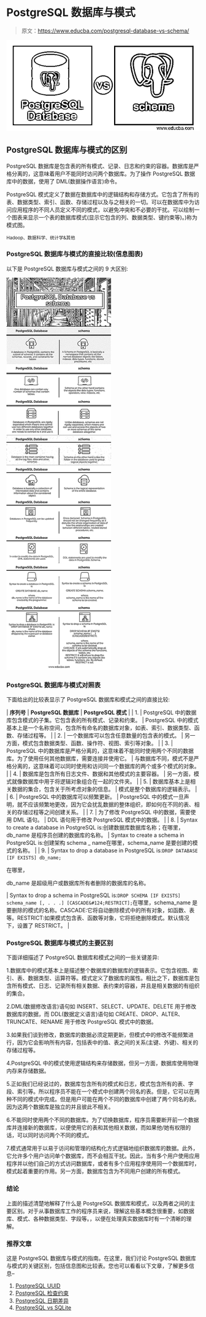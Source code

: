 # PostgreSQL 数据库与模式

> 原文：<https://www.educba.com/postgresql-database-vs-schema/>

![PostgreSQL-Database-vs-schema](img/10bde5dd244064a59b61692be9b5e425.png)



## PostgreSQL 数据库与模式的区别

PostgreSQL 数据库是包含表的所有模式、记录、日志和约束的容器。数据库是严格分离的，这意味着用户不能同时访问两个数据库。为了操作 PostgreSQL 数据库中的数据，使用了 DML(数据操作语言)命令。

PostgreSQL 模式定义了数据在数据库中的逻辑结构和存储方式。它包含了所有的表、数据类型、索引、函数、存储过程以及与之相关的一切。可以在数据库中为访问应用程序的不同人员定义不同的模式，以避免冲突和不必要的干扰。可以绘制一个图表来显示一个表的数据库模式(显示它包含的列、数据类型、键约束等)。)称为模式图。

<small>Hadoop、数据科学、统计学&其他</small>

### PostgreSQL 数据库与模式的直接比较(信息图表)

以下是 PostgreSQL 数据库与模式之间的 9 大区别:

![PostgreSQL-Database-vs-schema-info](img/240829cb4fadb087ab54fd55f5fdebf0.png)



### PostgreSQL 数据库与模式对照表

下面给出的比较表显示了 PostgreSQL 数据库和模式之间的直接比较:

| **序列号** | **PostgreSQL 数据库** | **PostgreSQL 模式** |
| 1. | PostgreSQL 中的数据库包含模式的子集。它包含表的所有模式、记录和约束。 | PostgreSQL 中的模式基本上是一个名称空间，包含所有命名的数据库对象，如表、索引、数据类型、函数、存储过程等。 |
| 2. | 一个数据库可以包含任意数量的包含表的模式。 | 另一方面，模式包含数据类型、函数、操作符、视图、索引等对象。 |
| 3. | PostgreSQL 中的数据库是严格分离的，这意味着不能同时使用两个不同的数据库。为了使用任何其他数据库，需要连接并使用它。 | 与数据库不同，模式不是严格分离的，这意味着可以同时使用和访问同一个数据库的两个或多个模式的对象。 |
| 4. | 数据库是包含所有日志文件、数据和其他模式的主要容器。 | 另一方面，模式就像数据库中用于将逻辑对象组合在一起的文件夹。 |
| 5. | 数据库基本上是相关数据的集合，包含关于所考虑对象的信息。 | 模式是整个数据库的逻辑表示。 |
| 6. | PostgreSQL 中的数据库可以频繁更新。 | PostgreSQL 中的模式一旦声明，就不应该频繁地更改，因为它会扰乱数据的整体组织，即如何在不同的表、相关的存储过程等之间创建关系。 |
| 7. | 为了修改 PostgreSQL 中的数据，需要使用 DML 语句。 | DDL 语句用于修改 PostgreSQL 模式中的数据。 |
| 8. | Syntax to create a database in PostgreSQL is:创建数据库数据库名称；在哪里，db_name 是程序员创建的数据库的名称。 | Syntax to create a schema in PostgreSQL is:创建架构 schema _ name在哪里，schema_name 是要创建的模式的名称。 |
| 9. | Syntax to drop a database in PostgreSQL is:`DROP DATABASE [IF EXISTS] db_name;`

在哪里，

db_name 是超级用户或数据库所有者删除的数据库的名称。

 | Syntax to drop a schema in PostgreSQL is:`DROP SCHEMA [IF EXISTS] schema_name [, . . .] [CASCADE&#124;RESTRICT];`在哪里，schema_name 是要删除的模式的名称。CASCADE:它将自动删除模式中的所有对象，如函数、表等。RESTRICT:如果模式包含表、函数等对象，它将拒绝删除模式。默认情况下，设置了 RESTRICT。 |

### PostgreSQL 数据库与模式的主要区别

下面详细描述了 PostgreSQL 数据库和模式之间的一些关键差异:

1.数据库中的模式基本上是描述整个数据库的数据库的逻辑表示。它包含视图、索引、表、数据类型、运算符等。模式定义了数据库的属性。相比之下，数据库是包含所有模式、日志、记录所有相关数据、表约束的容器，并且是相关数据的有组织的集合。

2.DML(数据修改语言)语句如 INSERT、SELECT、UPDATE、DELETE 用于修改数据库的数据，而 DDL(数据定义语言)语句如 CREATE、DROP、ALTER、TRUNCATE、RENAME 用于修改 PostgreSQL 模式中的数据。

3.如果我们谈到修改，数据库的数据必须定期更新，但模式中的修改不能频繁进行，因为它会影响所有内容，包括表中的值、表之间的关系(主键、外键)、相关的存储过程等。

4.PostgreSQL 中的模式使用逻辑结构来存储数据，但另一方面，数据库使用物理内存来存储数据。

5.正如我们已经说过的，数据库包含所有的模式和日志，模式包含所有的表、字段、索引等。所以程序员不能在一个模式中创建两个同名的表。但是，它可以在两种不同的模式中完成。但是用户可能在两个不同的数据库中创建了两个同名的表。因为这两个数据库是独立的并且彼此不相关。

6.不能同时使用两个不同的数据库。为了切换数据库，程序员需要断开前一个数据库并连接新的数据库，以便使用它的表和其他相关数据，而如果他/她有权限的话，可以同时访问两个不同的模式。

7.模式通常用于以易于访问和管理的结构化方式逻辑地组织数据库的数据。此外，它允许多个用户访问单个数据库，而不会相互干扰。因此，当有多个用户使用应用程序并以他们自己的方式访问数据库，或者有多个应用程序使用同一个数据库时，模式起着重要的作用。另一方面，数据库包含为不同用户创建的所有模式。

### 结论

上面的描述清楚地解释了什么是 PostgreSQL 数据库和模式，以及两者之间的主要区别。对于从事数据库工作的程序员来说，理解这些基本概念很重要，如数据库、模式、各种数据类型、字段等。，以便在处理真实数据库时有一个清晰的理解。

### 推荐文章

这是 PostgreSQL 数据库与模式的指南。在这里，我们讨论 PostgreSQL 数据库与模式的关键区别，包括信息图和比较表。您也可以看看以下文章，了解更多信息–

1.  [PostgreSQL UUID](https://www.educba.com/postgresql-uuid/)
2.  [PostgreSQL 检查约束](https://www.educba.com/postgresql-check-constraint/)
3.  [PostgreSQL 日期差异](https://www.educba.com/postgresql-datediff/)
4.  [PostgreSQL vs SQLite](https://www.educba.com/postgresql-vs-sqlite/)





